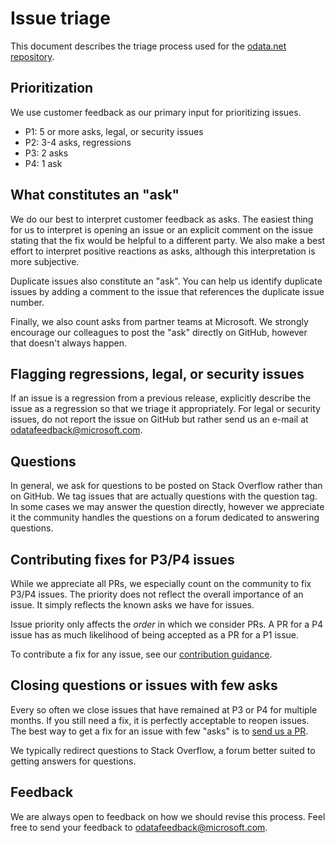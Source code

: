 # Issue triage

This document describes the triage process used for the [odata.net repository].

## Prioritization

We use customer feedback as our primary input for prioritizing issues.

* P1: 5 or more asks, legal, or security issues
* P2: 3-4 asks, regressions
* P3: 2 asks
* P4: 1 ask

## What constitutes an "ask"

We do our best to interpret customer feedback as asks. The easiest thing for us to interpret is opening an issue or an explicit comment on the issue stating that the fix would be helpful to a different party. We also make a best effort to interpret positive reactions as asks, although this interpretation is more subjective.

Duplicate issues also constitute an "ask". You can help us identify duplicate issues by adding a comment to the issue that references the duplicate issue number.

Finally, we also count asks from partner teams at Microsoft. We strongly encourage our colleagues to post the "ask" directly on GitHub, however that doesn't always happen.

## Flagging regressions, legal, or security issues

If an issue is a regression from a previous release, explicitly describe the issue as a regression so that we triage it appropriately. For legal or security issues, do not report the issue on GitHub but rather send us an e-mail at odatafeedback@microsoft.com.

## Questions

In general, we ask for questions to be posted on Stack Overflow rather than on GitHub. We tag issues that are actually questions with the question tag. In some cases we may answer the question directly, however we appreciate it the community handles the questions on a forum dedicated to answering questions.

## Contributing fixes for P3/P4 issues

While we appreciate all PRs, we especially count on the community to fix P3/P4 issues. The priority does not reflect the overall importance of an issue. It simply reflects the known asks we have for issues.

Issue priority only affects the *order* in which we consider PRs. A PR for a P4 issue has as much likelihood of being accepted as a PR for a P1 issue.

To contribute a fix for any issue, see our [contribution guidance][contributing].

## Closing questions or issues with few asks

Every so often we close issues that have remained at P3 or P4 for multiple months. If you still need a fix, it is perfectly acceptable to reopen issues. The best way to get a fix for an issue with few "asks" is to [send us a PR][contributing].

We typically redirect questions to Stack Overflow, a forum better suited to getting answers for questions.

## Feedback

We are always open to feedback on how we should revise this process. Feel free to send your feedback to odatafeedback@microsoft.com.

[odata.net repository]: https://www.github.com/odata/odata.net
[contributing]: https://github.com/ahmeticat/odata.net/blob/master/.github/CONTRIBUTING.md